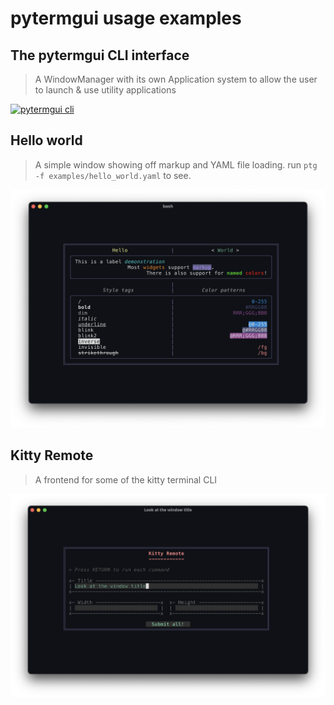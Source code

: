 # pytermgui usage examples

## The pytermgui CLI interface

> A WindowManager with its own Application system to allow the user to launch & use utility applications

[![pytermgui cli](../assets/demos/cmd_demo.gif)](../pytermgui/cmd.py)

## Hello world

> A simple window showing off markup and YAML file loading. run `ptg -f examples/hello_world.yaml` to see.

[![hello world](../assets/demos/hello_world.png)](hello_world.yaml)

## Kitty Remote

> A frontend for some of the kitty terminal CLI

[![kitty remote](../assets/demos/kitty_remote.png)](krm)
